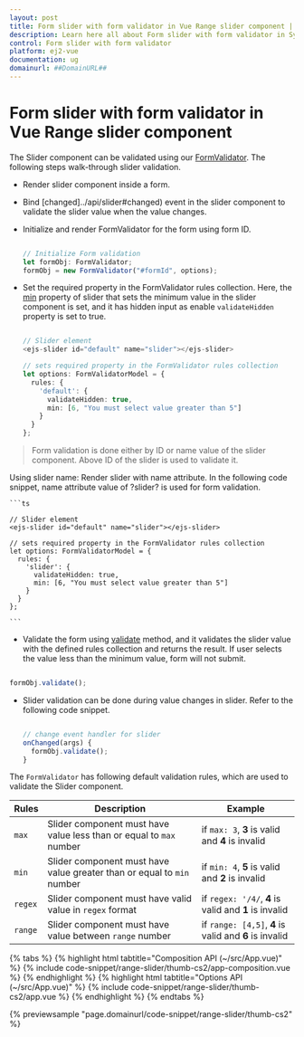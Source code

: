 ```yaml
---
layout: post
title: Form slider with form validator in Vue Range slider component | Syncfusion
description: Learn here all about Form slider with form validator in Syncfusion Vue Range slider component of Syncfusion Essential JS 2 and more.
control: Form slider with form validator 
platform: ej2-vue
documentation: ug
domainurl: ##DomainURL##
---
```


# Form slider with form validator in Vue Range slider component

The Slider component can be validated using our [FormValidator](https://ej2.syncfusion.com/documentation/form-validator/?lang=typescript). The following steps walk-through slider validation.

* Render slider component inside a form.
* Bind [changed]../api/slider#changed) event in the slider component to validate the slider value when the value changes.
* Initialize and render FormValidator for the form using form ID.

    ```ts

    // Initialize Form validation
    let formObj: FormValidator;
    formObj = new FormValidator("#formId", options);

    ```

* Set the required property in the FormValidator rules collection. Here, the [min](https://ej2.syncfusion.com/vue/documentation/api/slider/#min) property of slider that sets the minimum value in the slider component is set, and it has hidden input as enable `validateHidden` property is set to true.

    ```ts

    // Slider element
    <ejs-slider id="default" name="slider"></ejs-slider>

    // sets required property in the FormValidator rules collection
    let options: FormValidatorModel = {
      rules: {
        'default': {
          validateHidden: true,
          min: [6, "You must select value greater than 5"]
        }
      }
    };

    ```

> Form validation is done either by ID or name value of the slider component. Above ID of the slider is used to validate it.

Using slider name: Render slider with name attribute. In the following code snippet, name attribute value of ?slider? is used for form validation.

    ```ts

    // Slider element
    <ejs-slider id="default" name="slider"></ejs-slider>

    // sets required property in the FormValidator rules collection
    let options: FormValidatorModel = {
      rules: {
        'slider': {
          validateHidden: true,
          min: [6, "You must select value greater than 5"]
        }
      }
    };

    ```

* Validate the form using [validate](https://ej2.syncfusion.com/documentation/api/form-validator/#validate) method, and it validates the slider value with the defined rules collection and returns the result. If user selects the value less than the minimum value, form will not submit.

```ts

formObj.validate();

```

* Slider validation can be done during value changes in slider. Refer to the following code snippet.

    ```ts

    // change event handler for slider
    onChanged(args) {
      formObj.validate();
    }

    ```

The `FormValidator` has following default validation rules, which are used to validate the Slider component.

| Rules | Description | Example |
| ------------- | ------------- | ------------- |
| `max` | Slider component must have value less than or equal to `max` number | if `max: 3`, **3** is valid and **4** is invalid |
| `min` | Slider component must have value greater than or equal to `min` number | if `min: 4`, **5** is valid and **2** is invalid |
| `regex` | Slider component must have valid value in `regex` format | if `regex: '/4/`, **4** is valid and **1** is invalid |
| `range` | Slider component must have value between `range` number | if `range: [4,5]`, **4** is valid and **6** is invalid |

{% tabs %}
{% highlight html tabtitle="Composition API (~/src/App.vue)" %}
{% include code-snippet/range-slider/thumb-cs2/app-composition.vue %}
{% endhighlight %}
{% highlight html tabtitle="Options API (~/src/App.vue)" %}
{% include code-snippet/range-slider/thumb-cs2/app.vue %}
{% endhighlight %}
{% endtabs %}
        
{% previewsample "page.domainurl/code-snippet/range-slider/thumb-cs2" %}